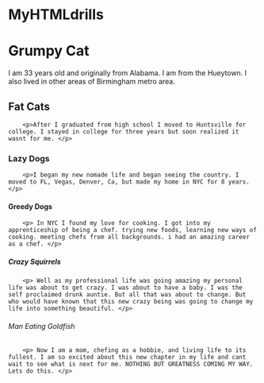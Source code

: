 # MyHTMLdrills
<!DOCTYPE html>
<html lang="en">
<head>
    <meta charset="UTF-8" />
    <title>Document</title>
</head>
<body>
   <!-- pics of grumpy Cats --> <h1> Grumpy Cat </h1>
        <p>I am 33 years old and originally from Alabama. I am from the Hueytown. I also lived in other areas of Birmingham metro area. </p>

   <!-- pics of fat cats -->  <h2> Fat Cats </h2>
        <p>After I graduated from high school I moved to Huntsville for college. I stayed in college for three years but soon realized it wasnt for me. </p>
   <!-- lazy dog pics --> <h3> Lazy Dogs </h3>
        <p>I began my new nomade life and began seeing the country. I moved to FL, Vegas, Denver, Ca, but made my home in NYC for 8 years. </p>
   <!-- greedy dog pics --> <h4> Greedy Dogs </h4>
        <p> In NYC I found my love for cooking. I got into my apprenticeship of being a chef. trying new foods, learning new ways of cooking. meeting chefs from all backgrounds. i had an amazing career as a chef. </p>
   <!-- crazy Squirrels pics --> <h5> Crazy Squirrels </h5>
        <p> Well as my professional life was going amazing my personal life was about to get crazy. I was about to have a baby. I was the self proclaimed drunk auntie. But all that was about to change. But who would have known that this new crazy being was going to change my life into something beautiful. </p>
   <!-- goldfish pics --> <h6> Man Eating Goldfish </h6> 
        <p> Now I am a mom, chefing as a hobbie, and living life to its fullest. I am so excited about this new chapter in my life and cant wait to see what is next for me. NOTHING BUT GREATNESS COMING MY WAY. Lets do this. </p>
        
</body>
</html>
